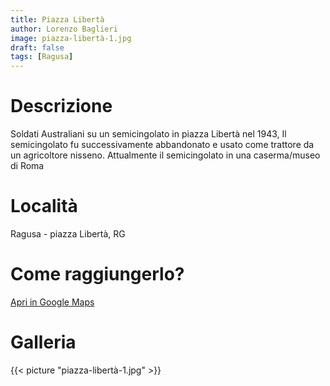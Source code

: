 ```yaml
---
title: Piazza Libertà
author: Lorenzo Baglieri
image: piazza-libertà-1.jpg
draft: false
tags: [Ragusa]
---
```


# Descrizione
Soldati Australiani su un semicingolato in piazza Libertà nel 1943, Il semicingolato fu successivamente abbandonato e usato come trattore da 
un agricoltore nisseno. Attualmente il semicingolato in una caserma/museo di Roma

# Località
Ragusa - piazza Libertà, RG

# Come raggiungerlo?
[Apri in Google Maps](https://goo.gl/maps/tpZNJu416nKaAEL18)

# Galleria

{{< picture "piazza-libertà-1.jpg" >}}